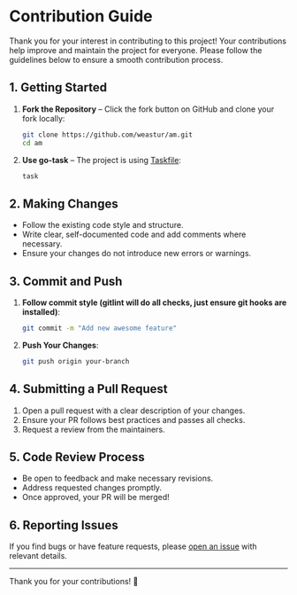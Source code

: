 # Contribution Guide

Thank you for your interest in contributing to this project! Your contributions help improve and maintain the project
for everyone. Please follow the guidelines below to ensure a smooth contribution process.

## 1. Getting Started

1. **Fork the Repository** – Click the fork button on GitHub and clone your fork locally:

   ```sh
   git clone https://github.com/weastur/am.git
   cd am
   ```

2. **Use go-task** – The project is using [Taskfile](https://taskfile.dev/):

   ```sh
   task
   ```

## 2. Making Changes

- Follow the existing code style and structure.
- Write clear, self-documented code and add comments where necessary.
- Ensure your changes do not introduce new errors or warnings.

## 3. Commit and Push

1. **Follow commit style (gitlint will do all checks, just ensure git hooks are installed)**:

   ```sh
   git commit -m "Add new awesome feature"
   ```

2. **Push Your Changes**:

   ```sh
   git push origin your-branch
   ```

## 4. Submitting a Pull Request

1. Open a pull request with a clear description of your changes.
2. Ensure your PR follows best practices and passes all checks.
3. Request a review from the maintainers.

## 5. Code Review Process

- Be open to feedback and make necessary revisions.
- Address requested changes promptly.
- Once approved, your PR will be merged!

## 6. Reporting Issues

If you find bugs or have feature requests, please [open an issue](https://github.com/weastur/am/issues) with relevant details.

---

Thank you for your contributions! 🚀
